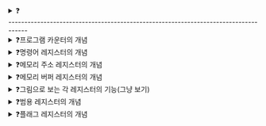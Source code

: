 <details>
<summary>❓</summary>

>""

</details>
------------------------------------------------------------------------------------

<details>
<summary>❓프로그램 카운터의 개념</summary>

>"program counter는 메모리에서 읽어들일 명령어의 주소를 저장한다. 명령어 포인터라고 불리기도 함."

</details>

<details>
<summary>❓명령어 레지스터의 개념</summary>

>"Instruction Register;IR, 방금 메모리에서 읽어들인 명령어를 저장하는 레지스터이다."

</details>

<details>
<summary>❓메모리 주소 레지스터의 개념</summary>

>"메모리의 주소를 저장하는 레지스터이다. 주소 버스로 주고받을 값이 거친다."

</details>

<details>
<summary>❓메모리 버퍼 레지스터의 개념</summary>

>"메모리와 주고받을 값(데이터와 명령어)를 저장하는 레지스터이다. 데이터 버스로 주고받을 값이 거친다."

</details>

<details>
<summary>❓그림으로 보는 각 레지스터의 기능(그냥 보기)</summary>

>"![image](https://github.com/user-attachments/assets/c874397a-997c-4e06-acd9-4eee73ddfe1e)
![image](https://github.com/user-attachments/assets/0d65c8b6-bf05-4fd7-baf0-e31855fe6d03)
![image](https://github.com/user-attachments/assets/bb0b43ca-4b30-48fa-9bed-42a5ead898c5)
![image](https://github.com/user-attachments/assets/b7a3b075-f8d1-4c4e-8ed9-0e1c0d37b500)
![image](https://github.com/user-attachments/assets/cd1683ee-1d64-44c7-85a4-643c4dfd3108)
"

</details>

<details>
<summary>❓범용 레지스터의 개념</summary>

>"다양하고 일반적인 상황에서 자유롭게 사용할 수 있는 레지스터(데이터와 주소를 모두 저장할 수 있다.)"

</details>

<details>
<summary>❓플래그 레지스터의 개념</summary>

>"연산 결과 또는 CPU 상태에 대한 부가적인 정보를 저장하는 레지스터이다."

</details>
